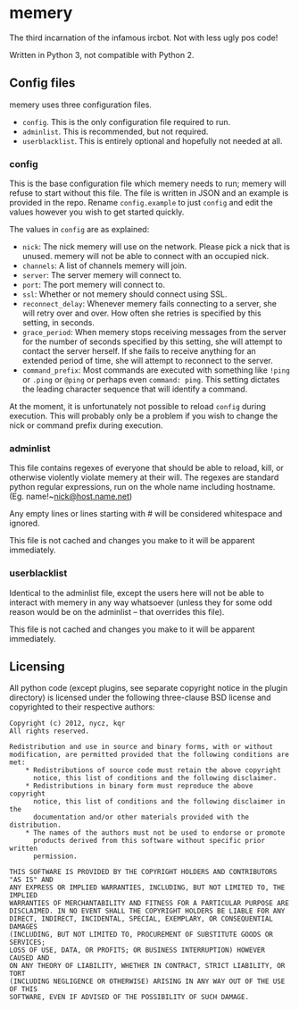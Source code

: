 memery
======

The third incarnation of the infamous ircbot. Not with less ugly pos code!

Written in Python 3, not compatible with Python 2.


Config files
------------

memery uses three configuration files.

* `config`. This is the only configuration file required to run.
* `adminlist`. This is recommended, but not required.
* `userblacklist`. This is entirely optional and hopefully not needed at all.

### config

This is the base configuration file which memery needs to run; memery will
refuse to start without this file. The file is written in JSON and an example
is provided in the repo. Rename `config.example` to just `config` and edit the
values however you wish to get started quickly.

The values in `config` are as explained:

* `nick`: The nick memery will use on the network. Please pick a nick that is
unused. memery will not be able to connect with an occupied nick.
* `channels`: A list of channels memery will join.
* `server`: The server memery will connect to.
* `port`: The port memery will connect to.
* `ssl`: Whether or not memery should connect using SSL.
* `reconnect_delay`: Whenever memery fails connecting to a server, she will
retry over and over. How often she retries is specified by this setting,
in seconds.
* `grace_period`: When memery stops receiving messages from the server for
the number of seconds specified by this setting, she will attempt to contact
the server herself. If she fails to receive anything for an extended period
of time, she will attempt to reconnect to the server.
* `command_prefix`: Most commands are executed with something like `!ping`
or `.ping` or `@ping` or perhaps even `command: ping`. This setting dictates
the leading character sequence that will identify a command.

At the moment, it is unfortunately not possible to reload `config` during
execution. This will probably only be a problem if you wish to change the nick
or command prefix during execution.


### adminlist

This file contains regexes of everyone that should be able to reload, kill,
or otherwise violently violate memery at their will. The regexes are standard
python regular expressions, run on the whole name including hostname.
(Eg. name!~nick@host.name.net)

Any empty lines or lines starting with # will be considered whitespace and
ignored.

This file is not cached and changes you make to it will be apparent
immediately.


### userblacklist

Identical to the adminlist file, except the users here will not be able to
interact with memery in any way whatsoever (unless they for some odd reason
would be on the adminlist – that overrides this file).

This file is not cached and changes you make to it will be apparent
immediately.



Licensing
---------

All python code (except plugins, see separate copyright notice in the plugin 
directory) is licensed under the following three-clause BSD license and 
copyrighted to their respective authors:

    Copyright (c) 2012, nycz, kqr
    All rights reserved.

    Redistribution and use in source and binary forms, with or without
    modification, are permitted provided that the following conditions are met:
        * Redistributions of source code must retain the above copyright
          notice, this list of conditions and the following disclaimer.
        * Redistributions in binary form must reproduce the above copyright
          notice, this list of conditions and the following disclaimer in the
          documentation and/or other materials provided with the distribution.
        * The names of the authors must not be used to endorse or promote
          products derived from this software without specific prior written
          permission.

    THIS SOFTWARE IS PROVIDED BY THE COPYRIGHT HOLDERS AND CONTRIBUTORS "AS IS" AND
    ANY EXPRESS OR IMPLIED WARRANTIES, INCLUDING, BUT NOT LIMITED TO, THE IMPLIED
    WARRANTIES OF MERCHANTABILITY AND FITNESS FOR A PARTICULAR PURPOSE ARE
    DISCLAIMED. IN NO EVENT SHALL THE COPYRIGHT HOLDERS BE LIABLE FOR ANY
    DIRECT, INDIRECT, INCIDENTAL, SPECIAL, EXEMPLARY, OR CONSEQUENTIAL DAMAGES
    (INCLUDING, BUT NOT LIMITED TO, PROCUREMENT OF SUBSTITUTE GOODS OR SERVICES;
    LOSS OF USE, DATA, OR PROFITS; OR BUSINESS INTERRUPTION) HOWEVER CAUSED AND
    ON ANY THEORY OF LIABILITY, WHETHER IN CONTRACT, STRICT LIABILITY, OR TORT
    (INCLUDING NEGLIGENCE OR OTHERWISE) ARISING IN ANY WAY OUT OF THE USE OF THIS
    SOFTWARE, EVEN IF ADVISED OF THE POSSIBILITY OF SUCH DAMAGE.

